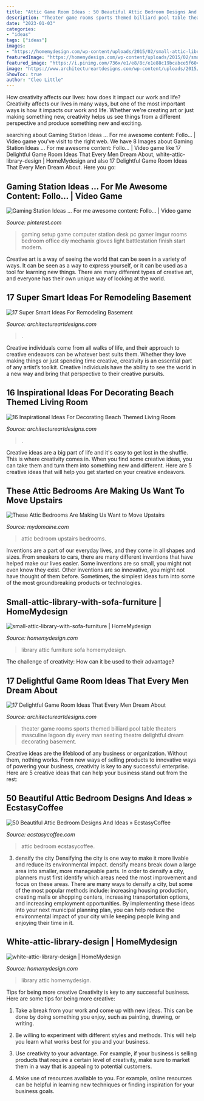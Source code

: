 ```yaml
---
title: "Attic Game Room Ideas : 50 Beautiful Attic Bedroom Designs And Ideas » Ecstasycoffee"
description: "Theater game rooms sports themed billiard pool table theaters masculine lagoon diy every man seating theatre delightful dream decorating basement"
date: "2023-01-03"
categories:
- "ideas"
tags: ["ideas"]
images:
- "https://homemydesign.com/wp-content/uploads/2015/02/small-attic-library-with-sofa-furniture.jpg"
featuredImage: "https://homemydesign.com/wp-content/uploads/2015/02/small-attic-library-with-sofa-furniture.jpg"
featured_image: "https://i.pinimg.com/736x/e1/e8/8c/e1e88c19bcabce5f604c67c3e65ea9ae--pc-setup-gaming-setup.jpg"
image: "https://www.architectureartdesigns.com/wp-content/uploads/2015/10/213.jpg"
ShowToc: true
author: "Cleo Little"
---
```



How creativity affects our lives: how does it impact our work and life?
Creativity affects our lives in many ways, but one of the most important ways is how it impacts our work and life. Whether we're creating art or just making something new, creativity helps us see things from a different perspective and produce something new and exciting.

	

		
searching about Gaming Station Ideas … For me awesome content: Follo… | Video game you've visit to the right web. We have 8 Images about Gaming Station Ideas … For me awesome content: Follo… | Video game like 17 Delightful Game Room Ideas That Every Men Dream About, white-attic-library-design | HomeMydesign and also 17 Delightful Game Room Ideas That Every Men Dream About. Here you go:
		
    
## Gaming Station Ideas … For Me Awesome Content: Follo… | Video Game

<img loading=lazy src="https://i.pinimg.com/736x/e1/e8/8c/e1e88c19bcabce5f604c67c3e65ea9ae--pc-setup-gaming-setup.jpg" onerror="this.onerror=null;this.src='https://tse2.mm.bing.net/th?id=OIP.7Ye1ozD-Wo1T0VLKyGykZAHaLH&amp;pid=15.1';" alt="Gaming Station Ideas … For me awesome content: Follo… | Video game">

_Source: pinterest.com_

>gaming setup game computer station desk pc gamer imgur rooms bedroom office diy mechanix gloves light battlestation finish start modern. 

	

Creative art is a way of seeing the world that can be seen in a variety of ways. It can be seen as a way to express yourself, or it can be used as a tool for learning new things. There are many different types of creative art, and everyone has their own unique way of looking at the world.

    
## 17 Super Smart Ideas For Remodeling Basement

<img loading=lazy src="https://www.architectureartdesigns.com/wp-content/uploads/2015/05/1349-1024x680.jpg" onerror="this.onerror=null;this.src='https://tse1.mm.bing.net/th?id=OIP.RYOevxL-58bo5j5fVXTmLQHaE6&amp;pid=15.1';" alt="17 Super Smart Ideas For Remodeling Basement">

_Source: architectureartdesigns.com_

>. 

	

Creative individuals come from all walks of life, and their approach to creative endeavors can be whatever best suits them. Whether they love making things or just spending time creative, creativity is an essential part of any artist’s toolkit. Creative individuals have the ability to see the world in a new way and bring that perspective to their creative pursuits.

    
## 16 Inspirational Ideas For Decorating Beach Themed Living Room

<img loading=lazy src="https://www.architectureartdesigns.com/wp-content/uploads/2017/05/11-4.jpg" onerror="this.onerror=null;this.src='https://tse3.mm.bing.net/th?id=OIP.JROX-3LKbRLvQCVH5B8JQAHaE8&amp;pid=15.1';" alt="16 Inspirational Ideas For Decorating Beach Themed Living Room">

_Source: architectureartdesigns.com_

>. 

	

Creative ideas are a big part of life and it's easy to get lost in the shuffle. This is where creativity comes in. When you find some creative ideas, you can take them and turn them into something new and different. Here are 5 creative ideas that will help you get started on your creative endeavors.

    
## These Attic Bedrooms Are Making Us Want To Move Upstairs

<img loading=lazy src="https://www.mydomaine.com/thmb/5B3IaZSoI5cy_iKmg9diPgaixC8=/1400x2100/filters:fill(auto,1)/FantasticFrank_plants-eb7a3b3b4e894164a8a6e7d1806ec346.jpg" onerror="this.onerror=null;this.src='https://tse2.mm.bing.net/th?id=OIP.QwlMM5B706YrJR370teIEAHaLH&amp;pid=15.1';" alt="These Attic Bedrooms Are Making Us Want to Move Upstairs">

_Source: mydomaine.com_

>attic bedroom upstairs bedrooms. 

	

Inventions are a part of our everyday lives, and they come in all shapes and sizes. From sneakers to cars, there are many different inventions that have helped make our lives easier. Some inventions are so small, you might not even know they exist. Other inventions are so innovative, you might not have thought of them before. Sometimes, the simplest ideas turn into some of the most groundbreaking products or technologies.

    
## Small-attic-library-with-sofa-furniture | HomeMydesign

<img loading=lazy src="https://homemydesign.com/wp-content/uploads/2015/02/small-attic-library-with-sofa-furniture.jpg" onerror="this.onerror=null;this.src='https://tse4.mm.bing.net/th?id=OIP.QT9U4UbT0P8nybaqDi6UTQHaJ3&amp;pid=15.1';" alt="small-attic-library-with-sofa-furniture | HomeMydesign">

_Source: homemydesign.com_

>library attic furniture sofa homemydesign. 

	

The challenge of creativity: How can it be used to their advantage?
 

    
## 17 Delightful Game Room Ideas That Every Men Dream About

<img loading=lazy src="https://www.architectureartdesigns.com/wp-content/uploads/2015/10/213.jpg" onerror="this.onerror=null;this.src='https://tse3.mm.bing.net/th?id=OIP.ltpUnpzCsXA9bFiqETricgHaFj&amp;pid=15.1';" alt="17 Delightful Game Room Ideas That Every Men Dream About">

_Source: architectureartdesigns.com_

>theater game rooms sports themed billiard pool table theaters masculine lagoon diy every man seating theatre delightful dream decorating basement. 

	

Creative ideas are the lifeblood of any business or organization. Without them, nothing works. From new ways of selling products to innovative ways of powering your business, creativity is key to any successful enterprise. Here are 5 creative ideas that can help your business stand out from the rest:

    
## 50 Beautiful Attic Bedroom Designs And Ideas » EcstasyCoffee

<img loading=lazy src="https://i1.wp.com/www.ecstasycoffee.com/wp-content/uploads/2016/10/natural-attic-bedrrom.jpg" onerror="this.onerror=null;this.src='https://tse3.mm.bing.net/th?id=OIP.FgePQ5_L25B4LO8o7xzkdQAAAA&amp;pid=15.1';" alt="50 Beautiful Attic Bedroom Designs And Ideas » EcstasyCoffee">

_Source: ecstasycoffee.com_

>attic bedroom ecstasycoffee. 

	

3) densify the city
Densifying the city is one way to make it more livable and reduce its environmental impact. densify means break down a large area into smaller, more manageable parts. In order to densify a city, planners must first identify which areas need the most improvement and focus on these areas. There are many ways to densify a city, but some of the most popular methods include: increasing housing production, creating malls or shopping centers, increasing transportation options, and increasing employment opportunities. By implementing these ideas into your next municipal planning plan, you can help reduce the environmental impact of your city while keeping people living and enjoying their time in it.

    
## White-attic-library-design | HomeMydesign

<img loading=lazy src="https://homemydesign.com/wp-content/uploads/2015/02/white-attic-library-design.jpg" onerror="this.onerror=null;this.src='https://tse3.mm.bing.net/th?id=OIP.315m90Nbc9T7Hi-EoXtvkQHaLH&amp;pid=15.1';" alt="white-attic-library-design | HomeMydesign">

_Source: homemydesign.com_

>library attic homemydesign. 

	

Tips for being more creative
Creativity is key to any successful business. Here are some tips for being more creative:
1. Take a break from your work and come up with new ideas. This can be done by doing something you enjoy, such as painting, drawing, or writing.

2. Be willing to experiment with different styles and methods. This will help you learn what works best for you and your business.

3. Use creativity to your advantage. For example, if your business is selling products that require a certain level of creativity, make sure to market them in a way that is appealing to potential customers.

4. Make use of resources available to you. For example, online resources can be helpful in learning new techniques or finding inspiration for your business goals.


